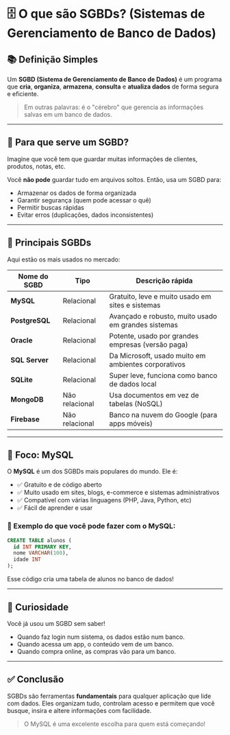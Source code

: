 # 🗄️ O que são SGBDs? (Sistemas de Gerenciamento de Banco de Dados)

## 📚 Definição Simples

Um **SGBD (Sistema de Gerenciamento de Banco de Dados)** é um programa que **cria**, **organiza**, **armazena**, **consulta** e **atualiza dados** de forma segura e eficiente.

> Em outras palavras: é o "cérebro" que gerencia as informações salvas em um banco de dados.

---

## 🎯 Para que serve um SGBD?

Imagine que você tem que guardar muitas informações de clientes, produtos, notas, etc.

Você **não pode** guardar tudo em arquivos soltos. Então, usa um SGBD para:
- Armazenar os dados de forma organizada
- Garantir segurança (quem pode acessar o quê)
- Permitir buscas rápidas
- Evitar erros (duplicações, dados inconsistentes)

---

## 🔧 Principais SGBDs

Aqui estão os mais usados no mercado:

| Nome do SGBD | Tipo        | Descrição rápida                                   |
|--------------|-------------|----------------------------------------------------|
| **MySQL**    | Relacional  | Gratuito, leve e muito usado em sites e sistemas  |
| **PostgreSQL** | Relacional | Avançado e robusto, muito usado em grandes sistemas |
| **Oracle**   | Relacional  | Potente, usado por grandes empresas (versão paga) |
| **SQL Server** | Relacional | Da Microsoft, usado muito em ambientes corporativos |
| **SQLite**   | Relacional  | Super leve, funciona como banco de dados local    |
| **MongoDB**  | Não relacional | Usa documentos em vez de tabelas (NoSQL)      |
| **Firebase** | Não relacional | Banco na nuvem do Google (para apps móveis)  |

---

## 🐬 Foco: MySQL

O **MySQL** é um dos SGBDs mais populares do mundo. Ele é:

- ✅ Gratuito e de código aberto
- ✅ Muito usado em sites, blogs, e-commerce e sistemas administrativos
- ✅ Compatível com várias linguagens (PHP, Java, Python, etc)
- ✅ Fácil de aprender e usar

### 📌 Exemplo do que você pode fazer com o MySQL:
```sql
CREATE TABLE alunos (
  id INT PRIMARY KEY,
  nome VARCHAR(100),
  idade INT
);
````

Esse código cria uma tabela de alunos no banco de dados!

---

## 🧠 Curiosidade

Você já usou um SGBD sem saber!

* Quando faz login num sistema, os dados estão num banco.
* Quando acessa um app, o conteúdo vem de um banco.
* Quando compra online, as compras vão para um banco.

---

## ✅ Conclusão

SGBDs são ferramentas **fundamentais** para qualquer aplicação que lide com dados. Eles organizam tudo, controlam acesso e permitem que você busque, insira e altere informações com facilidade.

> O MySQL é uma excelente escolha para quem está começando!
